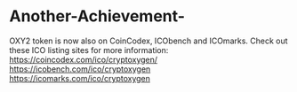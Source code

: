 # Another-Achievement-
OXY2 token is now also on CoinCodex, ICObench and ICOmarks.  Check out these ICO listing sites for more information: https://coincodex.com/ico/cryptoxygen/ https://icobench.com/ico/cryptoxygen https://icomarks.com/ico/cryptoxygen
